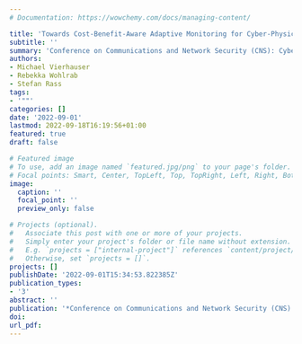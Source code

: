 ```yaml
---
# Documentation: https://wowchemy.com/docs/managing-content/

title: 'Towards Cost-Benefit-Aware Adaptive Monitoring for Cyber-Physical Systems'
subtitle: ''
summary: 'Conference on Communications and Network Security (CNS): Cyber Resilience Workshop'
authors:
- Michael Vierhauser
- Rebekka Wohlrab
- Stefan Rass
tags:
- '""'
categories: []
date: '2022-09-01'
lastmod: 2022-09-18T16:19:56+01:00
featured: true
draft: false

# Featured image
# To use, add an image named `featured.jpg/png` to your page's folder.
# Focal points: Smart, Center, TopLeft, Top, TopRight, Left, Right, BottomLeft, Bottom, BottomRight.
image:
  caption: ''
  focal_point: ''
  preview_only: false

# Projects (optional).
#   Associate this post with one or more of your projects.
#   Simply enter your project's folder or file name without extension.
#   E.g. `projects = ["internal-project"]` references `content/project/deep-learning/index.md`.
#   Otherwise, set `projects = []`.
projects: []
publishDate: '2022-09-01T15:34:53.822385Z'
publication_types:
- '3'
abstract: ''
publication: '*Conference on Communications and Network Security (CNS): Cyber Resilience Workshop*'
doi:
url_pdf: 
---
```

